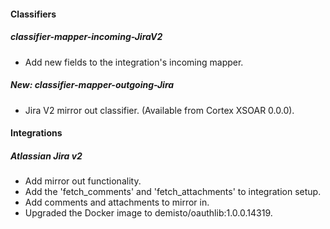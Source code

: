 
#### Classifiers
##### classifier-mapper-incoming-JiraV2
- Add new fields to the integration's incoming mapper.
##### New: classifier-mapper-outgoing-Jira
- Jira V2 mirror out classifier. (Available from Cortex XSOAR 0.0.0).

#### Integrations
##### Atlassian Jira v2
- Add mirror out functionality.
- Add the 'fetch_comments' and 'fetch_attachments' to integration setup.
- Add comments and attachments to mirror in.
- Upgraded the Docker image to demisto/oauthlib:1.0.0.14319.


<!--
#### Integrations
##### Jira Status
  - Renamed an item. Not necessary to document in release notes.
-->